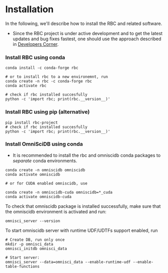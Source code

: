 # Installation

In the following, we'll describe how to install the RBC and related software.

* Since the RBC project is under active development and to get the latest updates and bug fixes fastest, one should use the approach described in [Developers Corner](../../developers-corner/developing-rbc-and-omniscidb/for-developers.md).

### Install RBC using conda

```text
conda install -c conda-forge rbc

# or to install rbc to a new environemnt, run
conda create -n rbc -c conda-forge rbc
conda activate rbc

# check if rbc installed succesfully
python -c 'import rbc; print(rbc.__version__)'
```

### Install RBC using pip \(alternative\)

```text
pip install rbc-project
# check if rbc installed succesfully
python -c 'import rbc; print(rbc.__version__)'
```

### Install OmniSciDB using conda

* It is recommended to install the rbc and omniscidb conda packages to _separate_ conda environments.

```text
conda create -n omniscidb omniscidb
conda activate omniscidb

# or for CUDA enabled omniscidb, use

conda create -n omniscidb-cuda omniscidb=*_cuda
conda activate omniscidb-cuda
```

To check that omniscidb package is installed successfully, make sure that the omniscidb environment is activated and run:

```text
omnisci_server --version
```

To start omniscidb server with runtime UDF/UDTFs support enabled, run

```text
# Create DB, run only once
mkdir -p omnisci_data
omnisci_initdb omnisci_data

# Start server:
omnisci_server --data=omnisci_data --enable-runtime-udf --enable-table-functions
```

  

